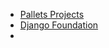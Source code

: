 - [Pallets Projects](https://palletsprojects.com/)
- [Django Foundation](https://www.djangoproject.com/foundation/)
- 